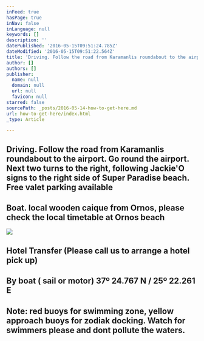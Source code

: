 ```yaml
---
inFeed: true
hasPage: true
inNav: false
inLanguage: null
keywords: []
description: ''
datePublished: '2016-05-15T09:51:24.785Z'
dateModified: '2016-05-15T09:51:22.564Z'
title: 'Driving. Follow the road from Karamanlis roundabout to the airport. Go round the airport. Next two turns to the right, following Jackie’O signs to the right side of Super Paradise beach. Free valet parking available '
author: []
authors: []
publisher:
  name: null
  domain: null
  url: null
  favicon: null
starred: false
sourcePath: _posts/2016-05-14-how-to-get-here.md
url: how-to-get-here/index.html
_type: Article

---
```

## Driving. Follow the road from Karamanlis roundabout to the airport. Go round the airport. Next two turns to the right, following Jackie'O signs to the right side of Super Paradise beach. Free valet parking available

## Boat. local wooden caique from Ornos, please check the local timetable at Ornos beach
![](https://the-grid-user-content.s3-us-west-2.amazonaws.com/1be94e2b-bf21-4c43-bf08-1a2c5e031021.jpg)

## Hotel Transfer (Please call us to arrange a hotel pick up)

## By boat ( sail or motor) 37º 24.767 N / 25º 22.261 E

## Note: red buoys for swimming zone, yellow approach buoys for zodiak docking. Watch for swimmers please and dont pollute the waters.